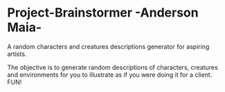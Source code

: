 # Project-Brainstormer -Anderson Maia-
A random characters and creatures descriptions generator for aspiring artists.

The objective is to generate random descriptions of characters, creatures and environments for you to illustrate as if you were doing it for a client. FUN!

